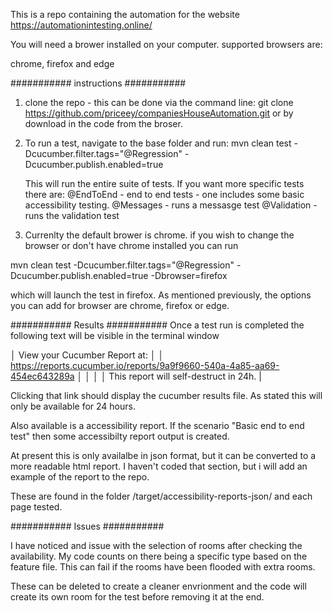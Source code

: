 This is a repo containing the automation for the website https://automationintesting.online/

You will need a brower installed on your computer. supported browsers are:

chrome, firefox and edge

########### instructions ###########
1. clone the repo - this can be done via the command line:
   git clone https://github.com/priceey/companiesHouseAutomation.git
   or by download in the code from the broser.
   
3. To run a test, navigate to the base folder and run:
    mvn clean test -Dcucumber.filter.tags="@Regression" -Dcucumber.publish.enabled=true

    This will run the entire suite of tests. If you want more specific tests there are:
   @EndToEnd - end to end tests - one includes some basic accessibility testing.
   @Messages - runs a messasge test
   @Validation - runs the validation test

4.  Currenlty the default brower is chrome. if you wish to change the browser or don't have chrome installed you can run

   mvn clean test -Dcucumber.filter.tags="@Regression" -Dcucumber.publish.enabled=true -Dbrowser=firefox

   which will launch the test in firefox. As mentioned previously, the options you can add for browser are chrome, firefox or edge.

########### Results ###########
Once a test run is completed the following text will be visible in the terminal window

│ View your Cucumber Report at:                                            │
│ https://reports.cucumber.io/reports/9a9f9660-540a-4a85-aa69-454ec643289a │
│                                                                          │
│ This report will self-destruct in 24h.                                   |

Clicking that link should display the cucumber results file. As stated this will only be available for 24 hours.

Also available is a accessibility report. If the scenario  "Basic end to end test" then some accessibilty report output is created.

At present this is only availalbe in json format, but it can be converted to a more readable html report. I haven't coded that section, but i will add an example of the report to the repo.

These are found in the folder /target/accessibility-reports-json/ and each page tested.

########### Issues ###########

I have noticed and issue with the selection of rooms after checking the availability. My code counts on there being a specific type based on the feature file. This can fail if the rooms have been flooded with extra rooms.

These can be deleted to create a cleaner envrionment and the code will create its own room for the test before removing it at the end.

